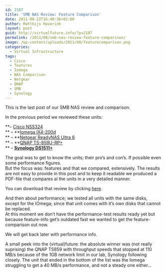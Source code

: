 ```yaml
---
id: 2187
title: 'SMB NAS Review: Feature Comparison'
date: 2011-08-22T16:40:36+02:00
author: Matthijs Haverink
layout: post
guid: http://virtualfuture.info/?p=2187
permalink: /2011/08/smb-nas-review-feature-comparison/
image: /wp-content/uploads/2011/08/featurecomparison.png
categories:
  - Virtual Infrastructure
tags:
  - Cisco
  - features
  - Iomega
  - NAS Comparison
  - Netgear
  - QNAP
  - SMB
  - Synology
---
```

This is the last post of our SMB NAS review and comparison.

In the previous period we reviewed these units:

**&#8211; [Cisco NSS324](https://svenhuisman.com/2011/07/cisco-nss324/)  
** &#8211; **[Iomega IX4-200d](https://svenhuisman.com/2011/07/iomega-ix4-200d/)  
** &#8211; **[Netgear ReadyNAS Ultra 6](https://svenhuisman.com/2011/07/netgear-readynas-ultra-6/)  
** &#8211; **[QNAP TS-859U-RP+](https://svenhuisman.com/2011/07/qnap-ts-859u-rp/)  
** &#8211; **[Synology DS1511+](https://svenhuisman.com/2011/07/synology-ds1511-nas-review/)**

The goal was to get to know the units; their pro&#8217;s and con&#8217;s. If possible even some performance figures.  
But the focus was: features and that we compared, extensively. The results are not easy to provide in this post and to keep it readable we produced a PDF-file that compares al the units in a very detailed manner.

You can download that review by clicking [here](https://svenhuisman.com/wp-content/uploads/2011/08/VirtualFuture.Info%20-%20NAS%20Comparison%202011%20-%20Feature%20Overview%201.0.pdf "NAS Feature Comparison").

And then about performance; we tested all units with the same disks, except for the IOmega; since that unit comes with it&#8217;s own disks that cannot be replaced.  
At this moment we don&#8217;t have the performance-test results ready yet but because feature-info get&#8217;s outdated fast we wanted to get the feature-comparison out now.

We will get back later with performance info.

A small peek into the (virtual)future: the absolute winner was (not really suprising) the QNAP TS859 with throughput speeds that stopped at 110 MB/s because of the 1GB network limit in our lab, Synology following closely. The unit that ended in the bottom of the list was the Iomega struggling to get a 40 MB/s performance, and not a steady one either&#8230;